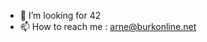 - 💞️ I’m looking for 42
- 📫 How to reach me : arne@burkonline.net

<!---
reknedierf/reknedierf is a ✨ special ✨ repository because its `README.md` (this file) appears on your GitHub profile.
You can click the Preview link to take a look at your changes.
--->
